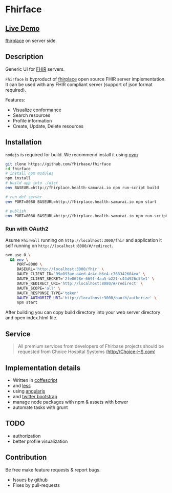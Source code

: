 Fhirface
=========

## [Live Demo](http://try-fhirplace.hospital-systems.com/fhirface/index.html#/)

[fhirplace](https://github.com/fhirbase/fhirplace) on server side.

## Description

Generic UI for [FHIR](http://www.hl7.org/implement/standards/fhir/) servers.

`Fhirface` is byproduct of [fhirplace](https://github.com/fhirbase/fhirplace) open source FHIR server implementation.
It can be used with any FHIR compliant server (support of json format required).

Features:

* Visualize conformance
* Search resources
* Profile information
* Create, Update, Delete resources

## Installation

`nodejs` is required for build.
We recommend install it using [nvm](https://github.com/creationix/nvm/blob/master/README.markdown)

```sh
git clone https://github.com/fhirbase/fhirface
cd fhirface
# install npm modules
npm install
# build app into ./dist
env BASEURL=http://fhirplace.health-samurai.io npm run-script build

# run def server
env PORT=8080 BASEURL=http://fhirplace.health-samurai.io npm start

# publish
env PORT=8080 BASEURL=http://fhirplace.health-samurai.io npm run-script deploy
```

### Run with OAuth2

Asume `Fhirwall` running on `http://localhost:3000/fhir` and
application it self running on `http://localhost:8080/#/redirect`.

```sh
nvm use 0 \
  && env \
     PORT=8080 \
     BASEURL='http://localhost:3000/fhir' \
     OAUTH_CLIENT_ID='99a093ae-a4ed-4c4c-b6c4-c768342604ea' \
     OAUTH_CLIENT_SECRET='2fe0628e-669f-4aa5-b221-c44d926c53e1' \
     OAUTH_REDIRECT_URI='http://localhost:8080/#/redirect' \
     OAUTH_SCOPE='all' \
     OAUTH_RESPONSE_TYPE='token'
     OAUTH_AUTHORIZE_URI='http://localhost:3000/oauth/authorize' \
     npm start
```

After building you can copy build directory into your web server
directory and open index.html file.

## Service

> All premium services from developers of Fhirbase projects
> should be requested from Choice Hospital Systems (http://Choice-HS.com)


## Implementation details

* Written in [coffescript](http://coffeescript.org/)
* and [less](http://lesscss.org/)
* using [angularjs](https://angularjs.org/)
* and [twitter bootstrap](http://getbootstrap.com/)
* manage node packages with npm & assets with bower
* automate tasks with grunt


## TODO

* authorization
* better profile visualization

## Contribution

Be free make feature requests & report bugs.

* Issues by [github](https://github.com/fhirbase/fhirface/issues)
* Fixes by pull-requests
